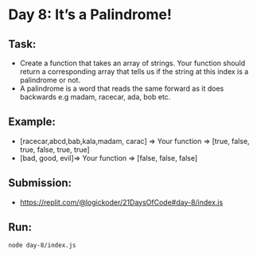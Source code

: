 # Day 8: It’s a Palindrome!

## Task:

- Create a function that takes an array of strings. Your function should return a corresponding array that tells us if
  the string at this index is a palindrome or not.
- A palindrome is a word that reads the same forward as it does backwards e.g madam, racecar, ada, bob etc.

## Example:

- [racecar,abcd,bab,kala,madam, carac]  => Your function =>  [true, false, true, false, true, true]
- [bad, good, evil]=> Your function => [false, false, false]

## Submission:

- https://replit.com/@logickoder/21DaysOfCode#day-8/index.js

## Run:

```bash
node day-8/index.js
```